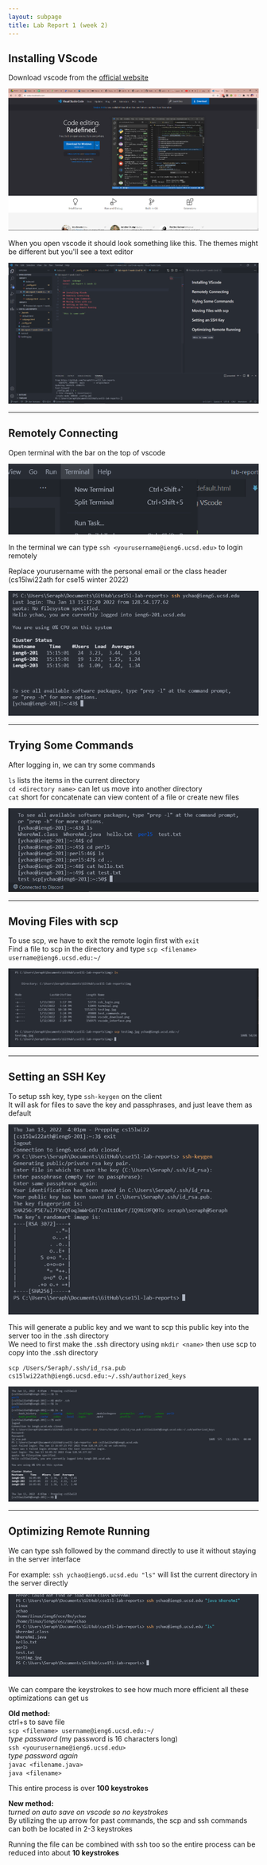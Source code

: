 ```yaml
---
layout: subpage
title: Lab Report 1 (week 2)
---
```


## Installing VScode
Download vscode from the [official website](https://code.visualstudio.com/)

![Image](img/vscode_download.png)

When you open vscode it should look something like this. The themes might be different but you'll see a text editor

![Image](img/vscode_interface.png)

---
## Remotely Connecting
 
Open terminal with the bar on the top of vscode

![Image](img/terminal.png)

In the terminal we can type `ssh <yourusername@ieng6.ucsd.edu>` to login remotely

Replace yourusername with the personal email or the class header (cs15lwi22ath for cse15 winter 2022)

![Image](img/ssh_login.png)

---
## Trying Some Commands
After logging in, we can try some commands

`ls` lists the items in the current directory\
`cd <directory name>`  can let us move into another directory\
`cat` short for concatenate can view content of a file or create new files

![Image](img/test_commands.png)

---
## Moving Files with scp
To use scp, we have to exit the remote login first with `exit`\
Find a file to scp in the directory and type `scp <filename> username@ieng6.ucsd.edu:~/`

![Image](img/scp.png)

---
## Setting an SSH Key
To setup ssh key, type `ssh-keygen` on the client\
It will ask for files to save the key and passphrases, and just leave them as default

![Image](img/sshkey1.png)

This will generate a public key and we want to scp this public key into the server too in the .ssh directory\
We need to first make the .ssh directory using `mkdir <name>` then use scp to copy into the .ssh directory

```
scp /Users/Seraph/.ssh/id_rsa.pub cs15lwi22ath@ieng6.ucsd.edu:~/.ssh/authorized_keys
```

![Image](img/ssh_key.png)

---
## Optimizing Remote Running

We can type ssh followed by the command directly to use it without staying in the server interface

For example: `ssh ychao@ieng6.ucsd.edu "ls"` will list the current directory in the server directly

![Image](img/more_pleasant.png)

We can compare the keystrokes to see how much more efficient all these optimizations can get us

**Old method:**\
ctrl+s to save file\
`scp <filename> username@ieng6.ucsd.edu:~/`\
*type password* (my password is 16 characters long)\
`ssh <yourusername@ieng6.ucsd.edu>`\
*type password again*\
`javac <filename.java>`\
`java <filename>`

This entire process is over **100 keystrokes**

**New method:**\
*turned on auto save on vscode so no keystrokes*\
By utilizing the up arrow for past commands, the scp and ssh commands can both be located in 2-3 keystrokes

Running the file can be combined with ssh too so the entire process can be reduced into about **10 keystrokes** 








